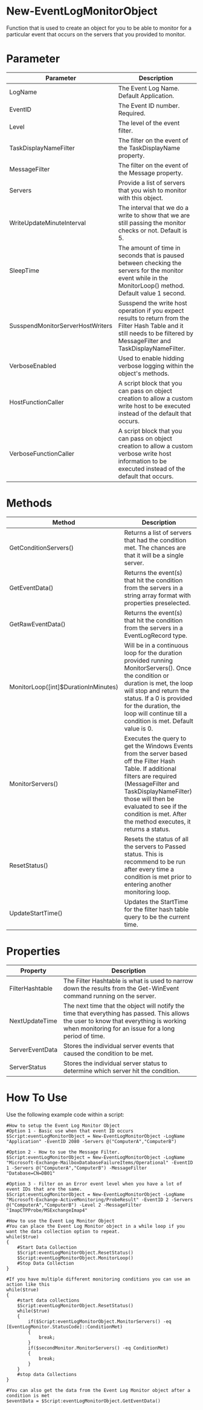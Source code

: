 # New-EventLogMonitorObject
Function that is used to create an object for you to be able to monitor for a particular event that occurs on the servers that you provided to monitor.

# Parameter
Parameter | Description 
----------|------------
LogName | The Event Log Name. Default Application. 
EventID | The Event ID number. Required. 
Level | The level of the event filter. 
TaskDisplayNameFilter | The filter on the event of the TaskDisplayName property. 
MessageFilter | The filter on the event of the Message property. 
Servers | Provide a list of servers that you wish to monitor with this object.
WriteUpdateMinuteInterval | The interval that we do a write to show that we are still passing the monitor checks or not. Default is 5. 
SleepTime | The amount of time in seconds that is paused between checking the servers for the monitor event while in the MonitorLoop() method. Default value 1 second. 
SusspendMonitorServerHostWriters | Susspend the write host operation if you expect results to return from the Filter Hash Table and it still needs to be filtered by MessageFilter and TaskDisplayNameFilter. 
VerboseEnabled | Used to enable hidding verbose logging within the object's methods.
HostFunctionCaller | A script block that you can pass on object creation to allow a custom write host to be executed instead of the default that occurs.
VerboseFunctionCaller | A script block that you can pass on object creation to allow a custom verbose write host information to be executed instead of the default that occurs.

# Methods 

Method | Description
-------|------------
GetConditionServers() | Returns a list of servers that had the condition met. The chances are that it will be a single server.
GetEventData() | Returns the event(s) that hit the condition from the servers in a string array format with properties preselected. 
GetRawEventData() | Returns the event(s) that hit the condition from the servers in a EventLogRecord type. 
MonitorLoop([int]$DurationInMinutes) | Will be in a continuous loop for the duration provided running MonitorServers(). Once the condition or duration is met, the loop will stop and return the status. If a 0 is provided for the duration, the loop will continue till a condition is met. Default value is 0. 
MonitorServers() | Executes the query to get the Windows Events from the server based off the Filter Hash Table. If additional filters are required (MessageFilter and TaskDisplayNameFilter) those will then be evaluated to see if the condition is met. After the method executes, it returns a status. 
ResetStatus() | Resets the status of all the servers to Passed status. This is recommend to be run after every time a condition is met prior to entering another monitoring loop. 
UpdateStartTime() | Updates the StartTime for the filter hash table query to be the current time. 

# Properties 

Property | Description
---------|------------
FilterHashtable | The Filter Hashtable is what is used to narrow down the results from the Get-WinEvent command running on the server. 
NextUpdateTime | The next time that the object will notify the time that everything has passed. This allows the user to know that everything is working when monitoring for an issue for a long period of time. 
ServerEventData | Stores the individual server events that caused the condition to be met. 
ServerStatus | Stores the individual server status to determine which server hit the condition. 

# How To Use

Use the following example code within a script:

```
#How to setup the Event Log Monitor Object
#Option 1 - Basic use when that event ID occurs
$Script:eventLogMonitorObject = New-EventLogMonitorObject -LogName "Application" -EventID 2080 -Servers @("ComputerA","ComputerB")

#Option 2 - How to sue the Message Filter. 
$Script:eventLogMonitorObject = New-EventLogMonitorObject -LogName "Microsoft-Exchange-MailboxDatabaseFailureItems/Operational" -EventID 1 -Servers @("ComputerA","ComputerB") -MessageFilter "Database=CN=DB01"

#Option 3 - Filter on an Error event level when you have a lot of event IDs that are the same. 
$Script:eventLogMonitorObject = New-EventLogMonitorObject -LogName "Microsoft-Exchange-ActiveMonitoring/ProbeResult" -EventID 2 -Servers @("ComputerA","ComputerB") -Level 2 -MessageFilter "ImapCTPProbe/MSExchangeImap4"

#How to use the Event Log Monitor Object 
#You can place the Event Log Monitor object in a while loop if you want the data collection option to repeat.
while($true)
{
    #Start Data Collection
    $Script:eventLogMonitorObject.ResetStatus()
    $Script:eventLogMonitorObject.MonitorLoop()
    #Stop Data Collection
}

#If you have multiple different monitoring conditions you can use an action like this
while($true)
{
    #start data collections 
    $Script:eventLogMonitorObject.ResetStatus()
    while($true)
    {
        if($Script:eventLogMonitorObject.MonitorServers() -eq [EventLogMonitor.StatusCode]::ConditionMet)
        {
            break;
        }
        if($secondMonitor.MonitorServers() -eq ConditionMet)
        {
            break;
        }
    }
    #stop data Collections
}

#You can also get the data from the Event Log Monitor object after a condition is met
$eventData = $Script:eventLogMonitorObject.GetEventData()

```